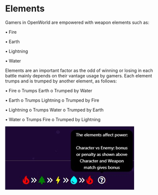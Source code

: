 # Elements

Gamers in OpenWorld are empowered with weapon elements such as:

• Fire

• Earth

• Lightning

• Water

Elements are an important factor as the odd of winning or losing in each battle mainly depends on their vantage usage by gamers. Each element trumps and is trumped by another element, as follows:

• Fire o Trumps Earth o Trumped by Water

• Earth o Trumps Lightning o Trumped by Fire

• Lightning o Trumps Water o Trumped by Earth

• Water o Trumps Fire o Trumped by Lightning

![](../.gitbook/assets/4.jpg)
